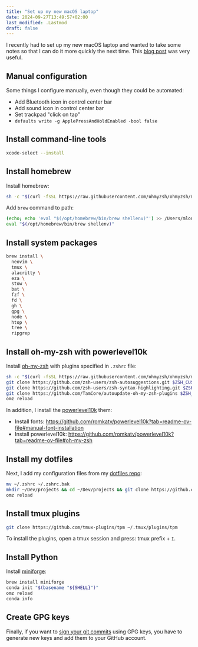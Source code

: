 ```yaml
---
title: "Set up my new macOS laptop"
date: 2024-09-27T13:49:57+02:00
last_modified: .Lastmod
draft: false
---
```


I recently had to set up my new macOS laptop and wanted to take some notes so that I can do it more quickly the next time.
This [blog post](https://simoncw.com/posts/dev-setup-mac-python-rust/) was very useful.

## Manual configuration

Some things I configure manually, even though they could be automated:

- Add Bluetooth icon in control center bar
- Add sound icon in control center bar
- Set trackpad "click on tap"
- `defaults write -g ApplePressAndHoldEnabled -bool false`

## Install command-line tools

```bash
xcode-select --install
```

## Install homebrew

Install homebrew:

```bash
sh -c "$(curl -fsSL https://raw.githubusercontent.com/ohmyzsh/ohmyzsh/master/tools/install.sh)"
```

Add `brew` command to path:

```bash
(echo; echo 'eval "$(/opt/homebrew/bin/brew shellenv)"') >> /Users/mloning/.zprofile
eval "$(/opt/homebrew/bin/brew shellenv)"
```

## Install system packages

```bash
brew install \
  neovim \
  tmux \
  alacritty \
  eza \
  stow \
  bat \
  fzf \
  fd \
  gh \
  gpg \
  node \
  htop \
  tree \
  ripgrep
```

## Install oh-my-zsh with powerlevel10k

Install [oh-my-zsh] with plugins specified in `.zshrc` file:

```bash
sh -c "$(curl -fsSL https://raw.githubusercontent.com/ohmyzsh/ohmyzsh/master/tools/install.sh)"
git clone https://github.com/zsh-users/zsh-autosuggestions.git $ZSH_CUSTOM//plugins/zsh-autosuggestions
git clone https://github.com/zsh-users/zsh-syntax-highlighting.git $ZSH_CUSTOM/plugins/zsh-syntax-highlighting
git clone https://github.com/TamCore/autoupdate-oh-my-zsh-plugins $ZSH_CUSTOM/plugins/autoupdate
omz reload
```

In addition, I install the [powerlevel10k] them:

- Install fonts: https://github.com/romkatv/powerlevel10k?tab=readme-ov-file#manual-font-installation
- Install powerlevel10k: https://github.com/romkatv/powerlevel10k?tab=readme-ov-file#oh-my-zsh

[oh-my-zsh]: https://ohmyz.sh/
[powerlevel10k]: https://github.com/romkatv/powerlevel10k

## Install my dotfiles

Next, I add my configuration files from my [dotfiles repo](https://github.com/mloning/dotfiles):

```bash
mv ~/.zshrc ~/.zshrc.bak
mkdir ~/Dev/projects && cd ~/Dev/projects && git clone https://github.com/mloning/dotfiles.git && cd dotfiles && make create
omz reload
```

## Install tmux plugins

```bash
git clone https://github.com/tmux-plugins/tpm ~/.tmux/plugins/tpm
```

To install the plugins, open a tmux session and press: tmux prefix + `I`.

## Install Python

Install [miniforge]:

```bash
brew install miniforge
conda init "$(basename "${SHELL}")"
omz reload
conda info
```

[miniforge]: https://github.com/conda-forge/miniforge

## Create GPG keys

Finally, if you want to [sign your git commits](https://withblue.ink/2020/05/17/how-and-why-to-sign-git-commits.html) using GPG keys, you have to generate new keys and add them to your GitHub account.
